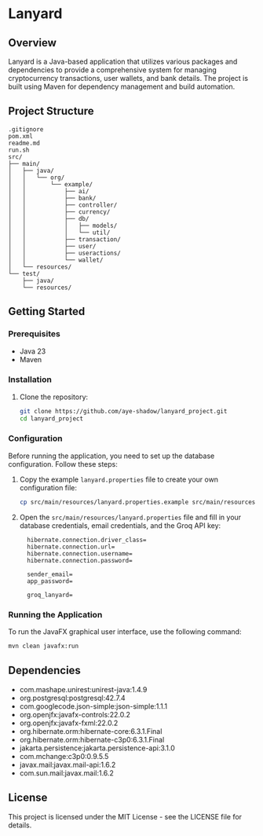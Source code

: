 # Lanyard

## Overview

Lanyard is a Java-based application that utilizes various packages and dependencies to provide a comprehensive system for managing cryptocurrency transactions, user wallets, and bank details. The project is built using Maven for dependency management and build automation.

## Project Structure

```
.gitignore  
pom.xml  
readme.md  
run.sh  
src/
├── main/
│   ├── java/
│   │   └── org/
│   │       └── example/
│   │           ├── ai/
│   │           ├── bank/
│   │           ├── controller/
│   │           ├── currency/
│   │           ├── db/
│   │           │   ├── models/
│   │           │   └── util/
│   │           ├── transaction/
│   │           ├── user/
│   │           ├── useractions/
│   │           └── wallet/
│   └── resources/
└── test/
    ├── java/
    └── resources/
```

## Getting Started

### Prerequisites

- Java 23
- Maven

### Installation

1. Clone the repository:
    ```sh
    git clone https://github.com/aye-shadow/lanyard_project.git
    cd lanyard_project
    ```

### Configuration

Before running the application, you need to set up the database configuration. Follow these steps:

1. Copy the example `lanyard.properties` file to create your own configuration file:
    ```sh
    cp src/main/resources/lanyard.properties.example src/main/resources/lanyard.properties
    ```

2. Open the `src/main/resources/lanyard.properties` file and fill in your database credentials, email credentials, and the Groq API key:
    ```properties
      hibernate.connection.driver_class=
      hibernate.connection.url=
      hibernate.connection.username=
      hibernate.connection.password=
      
      sender_email=
      app_password=
      
      groq_lanyard=
    ```

### Running the Application

To run the JavaFX graphical user interface, use the following command:

```sh
mvn clean javafx:run
```

## Dependencies

- com.mashape.unirest:unirest-java:1.4.9
- org.postgresql:postgresql:42.7.4
- com.googlecode.json-simple:json-simple:1.1.1
- org.openjfx:javafx-controls:22.0.2
- org.openjfx:javafx-fxml:22.0.2
- org.hibernate.orm:hibernate-core:6.3.1.Final
- org.hibernate.orm:hibernate-c3p0:6.3.1.Final
- jakarta.persistence:jakarta.persistence-api:3.1.0
- com.mchange:c3p0:0.9.5.5
- javax.mail:javax.mail-api:1.6.2
- com.sun.mail:javax.mail:1.6.2

## License

This project is licensed under the MIT License - see the LICENSE file for details.